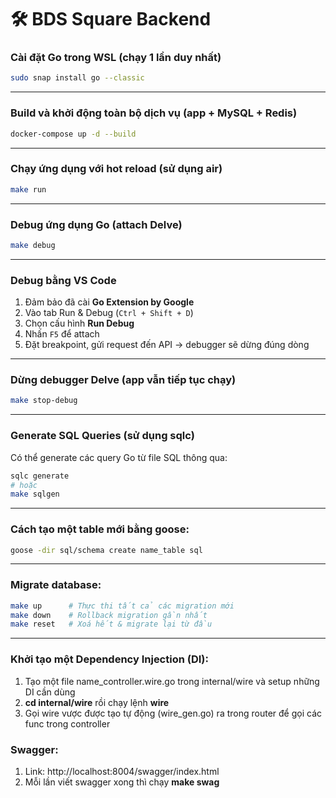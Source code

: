 # 🛠 BDS Square Backend
### Cài đặt Go trong WSL (chạy 1 lần duy nhất)

```bash
sudo snap install go --classic
```

---

### Build và khởi động toàn bộ dịch vụ (app + MySQL + Redis)

```bash
docker-compose up -d --build
```

---

### Chạy ứng dụng với hot reload (sử dụng air)

```bash
make run
```

---

### Debug ứng dụng Go (attach Delve)

```bash
make debug
```

---

### Debug bằng VS Code

1. Đảm bảo  đã cài **Go Extension by Google**
2. Vào tab Run & Debug (`Ctrl + Shift + D`)
3. Chọn cấu hình **Run Debug**
4. Nhấn `F5` để attach
5. Đặt breakpoint, gửi request đến API → debugger sẽ dừng đúng dòng

---

### Dừng debugger Delve (app vẫn tiếp tục chạy)

```bash
make stop-debug
```

---

### Generate SQL Queries (sử dụng sqlc)

Có thể generate các query Go từ file SQL thông qua:

```bash
sqlc generate
# hoặc
make sqlgen
```

---

### Cách tạo một table mới bằng goose:

```bash
goose -dir sql/schema create name_table sql
```

---

### Migrate database:

```bash
make up      # Thực thi tất cả các migration mới
make down    # Rollback migration gần nhất
make reset   # Xoá hết & migrate lại từ đầu
```

---

### Khởi tạo một Dependency Injection (DI):
1. Tạo một file name_controller.wire.go trong internal/wire và setup những DI cần dùng
2. **cd internal/wire** rồi chạy lệnh **wire**
3. Gọi wire vược được tạo tự động (wire_gen.go) ra trong router để gọi các func trong controller

### Swagger:
1. Link: http://localhost:8004/swagger/index.html
2. Mỗi lần viết swagger xong thì chạy **make swag**